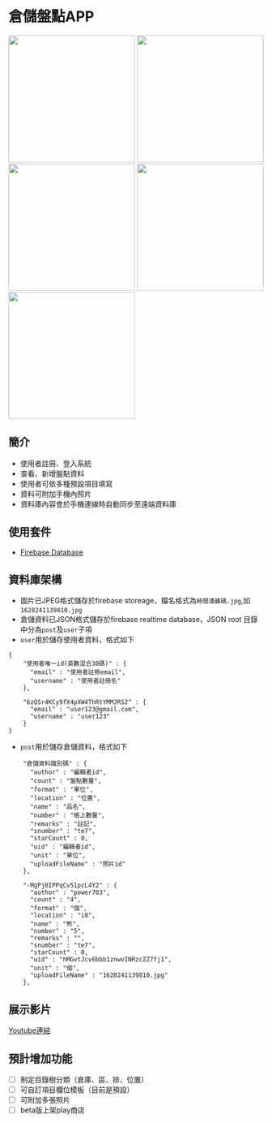 倉儲盤點APP
=============================

<p float="left">
  <img src="../../blob/main/5.jpg?raw=true" width="250" />
  <img src="../../blob/main/4.jpg?raw=true" width="250" /> 
  <img src="../../blob/main/3.jpg?raw=true" width="250" />
  <img src="../../blob/main/2.jpg?raw=true" width="250" />
  <img src="../../blob/main/1.jpg?raw=true" width="250" />
</p>



簡介
------------

- 使用者註冊、登入系統
- 查看、新增盤點資料
- 使用者可依多種預設項目填寫
- 資料可附加手機內照片
- 資料庫內容會於手機連線時自動同步至遠端資料庫

使用套件
------------

- [Firebase Database](https://firebase.google.com/docs/database)

資料庫架構
------------
- 圖片已JPEG格式儲存於firebase storeage，檔名格式為`時間湊雜碼.jpg`,如`1628241139810.jpg`
- 倉儲資料已JSON格式儲存於firebase realtime database，JSON root 目錄中分為`post`及`user`子項
 - `user`用於儲存使用者資料，格式如下
```
{
    "使用者唯一id(英數混合30碼)" : {
      "email" : "使用者註冊email",
      "username" : "使用者註冊名"
    },

    "6zQSr4KCy9fX4pXW4ThRtYMMJRS2" : {
      "email" : "user123@gmail.com",
      "username" : "user123"
    }
}
```
 - `post`用於儲存倉儲資料，格式如下
```
    "倉儲資料識別碼" : {
      "author" : "編輯者id",
      "count" : "盤點數量",
      "format" : "單位",
      "location" : "位置",
      "name" : "品名",
      "number" : "帳上數量",
      "remarks" : "註記",
      "snumber" : "te7",
      "starCount" : 0,
      "uid" : "編輯者id",
      "unit" : "單位",
      "uploadFileName" : "照片id"
    },

    "-MgPj0IPPqCv51pcL4Y2" : {
      "author" : "power703",
      "count" : "4",
      "format" : "個",
      "location" : "i8",
      "name" : "熊",
      "number" : "5",
      "remarks" : "",
      "snumber" : "te7",
      "starCount" : 0,
      "uid" : "hMGvtJcv6bbb1znwvINRzcZZ7fj1",
      "unit" : "個",
      "uploadFileName" : "1628241139810.jpg"
    },
```

展示影片
------------
[Youtube連結](https://youtu.be/mqGtv7kGnhU)

預計增加功能
------------
 - [ ] 制定目錄樹分類（倉庫、區、排、位置）
 - [ ] 可自訂項目欄位模板（目前是預設）
 - [ ] 可附加多張照片
 - [ ] beta版上架play商店
